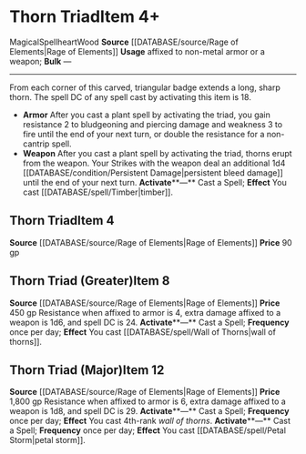 ﻿---
element: Wood
id: '2650'
item_category: Spellhearts
level: '4'
name: Thorn Triad
price: 90 gp
rarity: Common
source: '[[DATABASE/source/Rage of Elements|Rage of Elements]]'
subcategory: spellheart
trait:
- '[[DATABASE/trait/Magical|Magical]]'
- '[[DATABASE/trait/Spellheart|Spellheart]]'
- '[[DATABASE/trait/Wood|Wood]]'
type: Item
usage: affixed to non-metal armor or a weapon

---
# Thorn Triad<span class="item-type">Item 4+</span>

<span class="item-trait">Magical</span><span class="item-trait">Spellheart</span><span class="item-trait">Wood</span>
**Source** [[DATABASE/source/Rage of Elements|Rage of Elements]]
**Usage** affixed to non-metal armor or a weapon; **Bulk** —

---
From each corner of this carved, triangular badge extends a long, sharp thorn. The spell DC of any spell cast by activating this item is 18.

* **Armor** After you cast a plant spell by activating the triad, you gain resistance 2 to bludgeoning and piercing damage and weakness 3 to fire until the end of your next turn, or double the resistance for a non-cantrip spell.
* **Weapon** After you cast a plant spell by activating the triad, thorns erupt from the weapon. Your Strikes with the weapon deal an additional 1d4 [[DATABASE/condition/Persistent Damage|persistent bleed damage]] until the end of your next turn.
**Activate****—** Cast a Spell; **Effect** You cast [[DATABASE/spell/Timber|timber]].

## Thorn Triad<span class="item-type">Item 4</span>

**Source** [[DATABASE/source/Rage of Elements|Rage of Elements]]
**Price** 90 gp

## Thorn Triad (Greater)<span class="item-type">Item 8</span>

**Source** [[DATABASE/source/Rage of Elements|Rage of Elements]]
**Price** 450 gp
Resistance when affixed to armor is 4, extra damage affixed to a weapon is 1d6, and spell DC is 24.
**Activate****—** Cast a Spell; **Frequency** once per day; **Effect** You cast [[DATABASE/spell/Wall of Thorns|wall of thorns]].

## Thorn Triad (Major)<span class="item-type">Item 12</span>

**Source** [[DATABASE/source/Rage of Elements|Rage of Elements]]
**Price** 1,800 gp
Resistance when affixed to armor is 6, extra damage affixed to a weapon is 1d8, and spell DC is 29.
**Activate****—** Cast a Spell; **Frequency** once per day; **Effect** You cast 4th-rank _wall of thorns_.
**Activate****—** Cast a Spell; **Frequency** once per day; **Effect** You cast [[DATABASE/spell/Petal Storm|petal storm]].